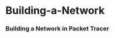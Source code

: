 # Building-a-Network
<!--This Lab was primarily done to build a network within Packet Tracer and show how clients and servers work together.-->
<h3>Building a Network in Packet Tracer</h3>
